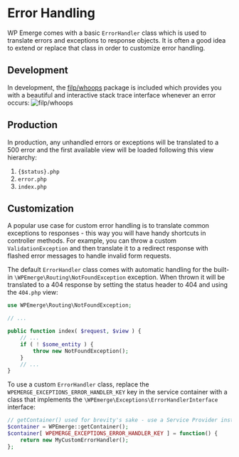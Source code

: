# Error Handling

WP Emerge comes with a basic `ErrorHandler` class which is used to translate errors and exceptions to response objects. It is often a good idea to extend or replace that class in order to customize error handling.

## Development

In development, the [filp/whoops](https://github.com/filp/whoops) package is included which provides you with a beautiful and interactive stack trace interface whenever an error occurs:
![filp/whoops](https://camo.githubusercontent.com/31a4e1410e740fd0ccda128cbcab8723f45e7e73/687474703a2f2f692e696d6775722e636f6d2f305651706539362e706e67)

## Production

In production, any unhandled errors or exceptions will be translated to a 500 error and the first available view will be loaded following this view hierarchy:

1. `{$status}.php`
2. `error.php`
3. `index.php`

## Customization

A popular use case for custom error handling is to translate common exceptions to responses - this way you will have handy shortcuts in controller methods. For example, you can throw a custom `ValidationException` and then translate it to a redirect response with flashed error messages to handle invalid form requests.

The default `ErrorHandler` class comes with automatic handling for the built-in `\WPEmerge\Routing\NotFoundException` exception. When thrown it will be translated to a 404 response by setting the status header to 404 and using the `404.php` view:

```php
use WPEmerge\Routing\NotFoundException;

// ...

public function index( $request, $view ) {
    // ...
    if ( ! $some_entity ) {
        throw new NotFoundException();
    }
    // ...
}
```

To use a custom `ErrorHandler` class, replace the `WPEMERGE_EXCEPTIONS_ERROR_HANDLER_KEY` key in the service container with a class that implements the `\WPEmerge\Exceptions\ErrorHandlerInterface` interface:

```php
// getContainer() used for brevity's sake - use a Service Provider instead.
$container = WPEmerge::getContainer();
$container[ WPEMERGE_EXCEPTIONS_ERROR_HANDLER_KEY ] = function() {
    return new MyCustomErrorHandler();
};
```
